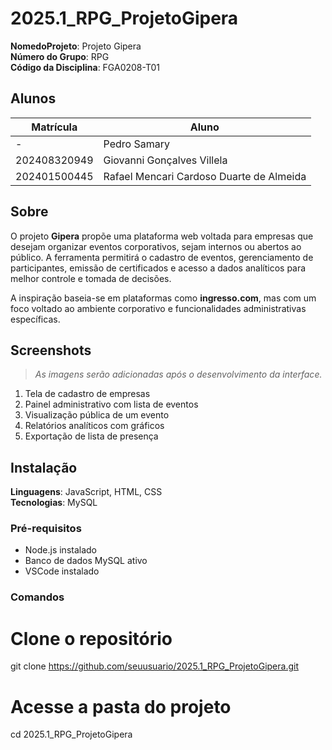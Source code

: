 # 2025.1_RPG_ProjetoGipera

**NomedoProjeto**: Projeto Gipera  
**Número do Grupo**: RPG <br>
**Código da Disciplina**: FGA0208-T01<br>

## Alunos
| Matrícula       | Aluno                                               |
|-----------------|------------------------------------------------------|
| -               | Pedro Samary                                         |
| 202408320949    | Giovanni Gonçalves Villela                          |
| 202401500445    | Rafael Mencari Cardoso Duarte de Almeida            |

## Sobre 
O projeto **Gipera** propõe uma plataforma web voltada para empresas que desejam organizar eventos corporativos, sejam internos ou abertos ao público. A ferramenta permitirá o cadastro de eventos, gerenciamento de participantes, emissão de certificados e acesso a dados analíticos para melhor controle e tomada de decisões.  

A inspiração baseia-se em plataformas como **ingresso.com**, mas com um foco voltado ao ambiente corporativo e funcionalidades administrativas específicas.

## Screenshots
> *As imagens serão adicionadas após o desenvolvimento da interface.*

1. Tela de cadastro de empresas  
2. Painel administrativo com lista de eventos  
3. Visualização pública de um evento  
4. Relatórios analíticos com gráficos  
5. Exportação de lista de presença  

## Instalação 
**Linguagens**: JavaScript, HTML, CSS<br>
**Tecnologias**: MySQL<br>

### Pré-requisitos
- Node.js instalado
- Banco de dados MySQL ativo
- VSCode instalado

### Comandos


# Clone o repositório
git clone https://github.com/seuusuario/2025.1_RPG_ProjetoGipera.git

# Acesse a pasta do projeto
cd 2025.1_RPG_ProjetoGipera
